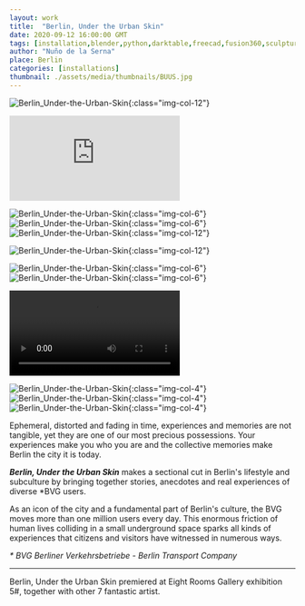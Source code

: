 ```yaml
---
layout: work
title:  "Berlin, Under the Urban Skin"
date: 2020-09-12 16:00:00 GMT
tags: [installation,blender,python,darktable,freecad,fusion360,sculpture,interactive,bvg,3Dprinting]
author: "Nuño de la Serna"
place: Berlin
categories: [installations]
thumbnail: ./assets/media/thumbnails/BUUS.jpg
---
```


![Berlin_Under-the-Urban-Skin](./assets/media/img/BUUS_3.jpg){:class="img-col-12"}

<div class="video-responsive">
<iframe title="vimeo-player" src="https://player.vimeo.com/video/458506989" frameborder="0" allowfullscreen></iframe>
</div>

![Berlin_Under-the-Urban-Skin](./assets/media/img/BUUS_1.jpg){:class="img-col-6"}![Berlin_Under-the-Urban-Skin](./assets/media/img/BUUS_4.jpg){:class="img-col-6"}
![Berlin_Under-the-Urban-Skin](./assets/media/img/BUUS_5.jpg){:class="img-col-12"}

![Berlin_Under-the-Urban-Skin](./assets/media/img/BUUS_2.jpg){:class="img-col-12"}

![Berlin_Under-the-Urban-Skin](./assets/media/img/BUUS_6.jpg){:class="img-col-6"}![Berlin_Under-the-Urban-Skin](./assets/media/img/BUUS_8.jpg){:class="img-col-6"}

<video controls>
   <source src="./assets/media/video/BUUS-promo_02.mp4" type="video/mp4" />
</video>

![Berlin_Under-the-Urban-Skin](./assets/media/img/BUUS_title_1.jpg){:class="img-col-4"}![Berlin_Under-the-Urban-Skin](./assets/media/img/BUUS_title_2.jpg){:class="img-col-4"}![Berlin_Under-the-Urban-Skin](./assets/media/img/BUUS_title_3.jpg){:class="img-col-4"}

Ephemeral, distorted and fading in time, experiences and memories are not tangible, yet they are one of our most precious possessions.
Your experiences make you who you are and the collective memories make Berlin the city it is today.

***Berlin, Under the Urban Skin*** makes a sectional cut in Berlin's lifestyle and subculture by bringing together stories, anecdotes and real experiences of diverse *BVG users.

As an icon of the city and a fundamental part of Berlin's culture, the BVG moves more than one million users every day. This enormous friction of human lives colliding in a small underground space sparks all kinds of experiences that citizens and visitors have witnessed in numerous ways.

*\* BVG Berliner Verkehrsbetriebe - Berlin Transport Company*

------

Berlin, Under the Urban Skin premiered at Eight Rooms Gallery exhibition 5#, together with other 7 fantastic artist.
